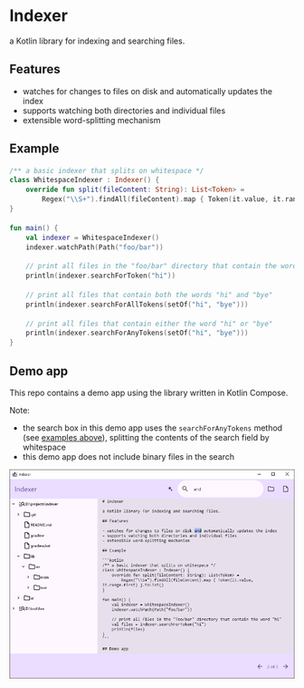 # Indexer

a Kotlin library for indexing and searching files.

## Features

- watches for changes to files on disk and automatically updates the index
- supports watching both directories and individual files
- extensible word-splitting mechanism

## Example

```kotlin
/** a basic indexer that splits on whitespace */
class WhitespaceIndexer : Indexer() {
    override fun split(fileContent: String): List<Token> =
        Regex("\\S+").findAll(fileContent).map { Token(it.value, it.range.first) }.toList()
}

fun main() {
    val indexer = WhitespaceIndexer()
    indexer.watchPath(Path("foo/bar"))
    
    // print all files in the "foo/bar" directory that contain the word "hi"
    println(indexer.searchForToken("hi"))

    // print all files that contain both the words "hi" and "bye"
    println(indexer.searchForAllTokens(setOf("hi", "bye")))
    
    // print all files that contain either the word "hi" or "bye"
    println(indexer.searchForAnyTokens(setOf("hi", "bye")))
}
```

## Demo app

This repo contains a demo app using the library written in Kotlin Compose.

Note:

- the search box in this demo app uses the `searchForAnyTokens` method (see [examples above](#example)), splitting the contents of the search field by whitespace
- this demo app does not include binary files in the search

![](demo-app.png)

